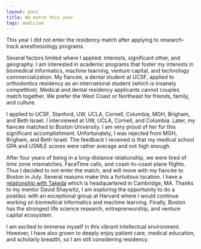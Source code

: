 ```yaml
---
layout: post
title: No match this year
tags: medicine
---
```


This year I did not enter the residency match after applying to research-track anesthesiology programs.

Several factors limited where I applied: interests, significant other, and geography. I am interested in academic programs that foster my interests in biomedical informatics, machine learning, venture capital, and technology commercialization. My fiancée, a dental student at UCSF, applied to orthodontics residency as an international student (which is insanely competitive). Medical and dental residency applicants cannot couples match together. We prefer the West Coast or Northeast for friends, family, and culture.

I applied to UCSF, Stanford, UW, UCLA, Cornell, Columbia, MGH, Brigham, and Beth Israel. I interviewed at UW, UCLA, Cornell, and Columbia. Later, my fiancée matched to Boston University. I am very proud of her for this significant accomplishment. Unfortunately, I was rejected from MGH, Brigham, and Beth Israel. The feedback I received is that my medical school GPA and USMLE scores were rather average and not high enough.

After four years of being in a long-distance relationship, we were tired of time zone mismatches, FaceTime calls, and coast-to-coast plane flights. Thus I decided to not enter the match, and will move with my fiancée to Boston in July. Several reasons make this a fortuitous location. I have a [relationship with Takeda](https://erikreinertsen.com/tech/) which is headquartered in Cambridge, MA. Thanks to my mentor David Shaywitz, I am exploring the opportunity to do a postdoc with an exceptional group at Harvard where I would continue working on biomedical informatics and machine learning. Finally, Boston has the strongest life science research, entrepreneurship, and venture capital ecosystem.

I am excited to immerse myself in this vibrant intellectual environment. However, I have also grown to deeply enjoy patient care, medical education, and scholarly breadth, so I am still considering residency.
